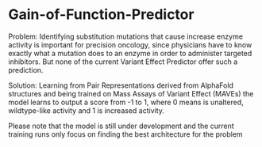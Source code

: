 # Gain-of-Function-Predictor

Problem: 
Identifying substitution mutations that cause increase enzyme activity is important for precision oncology, since physicians have to know exactly what a mutation does to an enzyme in order to administer targeted inhibitors. But none of the current Variant Effect Predictor offer such a prediction.

Solution:
Learning from Pair Representations derived from AlphaFold structures and being trained on Mass Assays of Variant Effect (MAVEs) the model learns to output a score from -1 to 1, where 0 means is unaltered, wildtype-like activity and 1 is increased activity.

Please note that the model is still under development and the current training runs only focus on finding the best architecture for the problem
